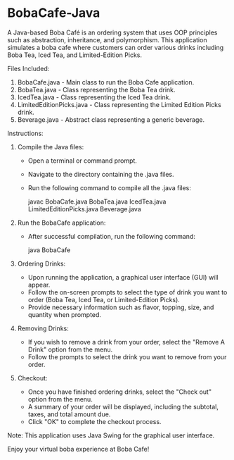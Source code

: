 # BobaCafe-Java
A Java-based Boba Café is an ordering system that uses OOP principles such as abstraction, inheritance, and polymorphism. This application simulates a boba cafe where customers can order various drinks including Boba Tea, Iced Tea, and Limited-Edition Picks.

Files Included:
1. BobaCafe.java - Main class to run the Boba Cafe application.
2. BobaTea.java - Class representing the Boba Tea drink.
3. IcedTea.java - Class representing the Iced Tea drink.
4. LimitedEditionPicks.java - Class representing the Limited Edition Picks drink.
5. Beverage.java - Abstract class representing a generic beverage.

Instructions:
1. Compile the Java files:
   - Open a terminal or command prompt.
   - Navigate to the directory containing the .java files.
   - Run the following command to compile all the .java files:
     
     javac BobaCafe.java BobaTea.java IcedTea.java LimitedEditionPicks.java Beverage.java
     

2. Run the BobaCafe application:
   - After successful compilation, run the following command:
     
     java BobaCafe
     

3. Ordering Drinks:
   - Upon running the application, a graphical user interface (GUI) will appear.
   - Follow the on-screen prompts to select the type of drink you want to order (Boba Tea, Iced Tea, or Limited-Edition Picks).
   - Provide necessary information such as flavor, topping, size, and quantity when prompted.

4. Removing Drinks:
   - If you wish to remove a drink from your order, select the "Remove A Drink" option from the menu.
   - Follow the prompts to select the drink you want to remove from your order.

5. Checkout:
   - Once you have finished ordering drinks, select the "Check out" option from the menu.
   - A summary of your order will be displayed, including the subtotal, taxes, and total amount due.
   - Click "OK" to complete the checkout process.

Note: This application uses Java Swing for the graphical user interface.

Enjoy your virtual boba experience at Boba Cafe!

